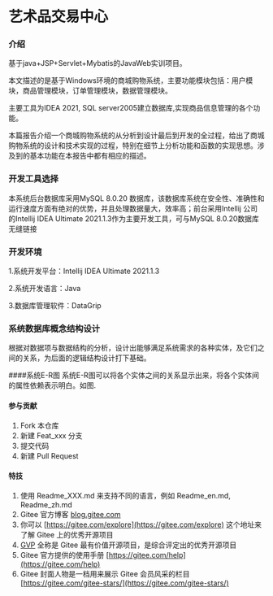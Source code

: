 # 艺术品交易中心

### 介绍

基于java+JSP+Servlet+Mybatis的JavaWeb实训项目。

本文描述的是基于Windows环境的商城购物系统，主要功能模块包括：用户模块，商品管理模块，订单管理模块，数据管理模块。

主要工具为IDEA 2021, SQL server2005建立数据库,实现商品信息管理的各个功能。

本篇报告介绍一个商城购物系统的从分析到设计最后到开发的全过程，给出了商城购物系统的设计和技术实现的过程，特别在细节上分析功能和函数的实现思想。涉及到的基本功能在本报告中都有相应的描述。

### 开发工具选择

本系统后台数据库采用MySQL 8.0.20 数据库，该数据库系统在安全性、准确性和运行速度方面有绝对的优势，并且处理数据量大，效率高；前台采用Intellij 公司的Intellij IDEA Ultimate
2021.1.3作为主要开发工具，可与MySQL 8.0.20数据库无缝链接

### 开发环境

1.系统开发平台：Intellij IDEA Ultimate 2021.1.3

2.系统开发语言：Java

3.数据库管理软件：DataGrip

### 系统数据库概念结构设计

根据对数据项与数据结构的分析，设计出能够满足系统需求的各种实体，及它们之间的关系，为后面的逻辑结构设计打下基础。

####系统E-R图
系统E-R图可以将各个实体之间的关系显示出来，将各个实体间的属性依赖表示明白。如图.

#### 参与贡献

1. Fork 本仓库
2. 新建 Feat_xxx 分支
3. 提交代码
4. 新建 Pull Request

#### 特技

1. 使用 Readme\_XXX.md 来支持不同的语言，例如 Readme\_en.md, Readme\_zh.md
2. Gitee 官方博客 [blog.gitee.com](https://blog.gitee.com)
3. 你可以 [https://gitee.com/explore](https://gitee.com/explore) 这个地址来了解 Gitee 上的优秀开源项目
4. [GVP](https://gitee.com/gvp) 全称是 Gitee 最有价值开源项目，是综合评定出的优秀开源项目
5. Gitee 官方提供的使用手册 [https://gitee.com/help](https://gitee.com/help)
6. Gitee 封面人物是一档用来展示 Gitee 会员风采的栏目 [https://gitee.com/gitee-stars/](https://gitee.com/gitee-stars/)
